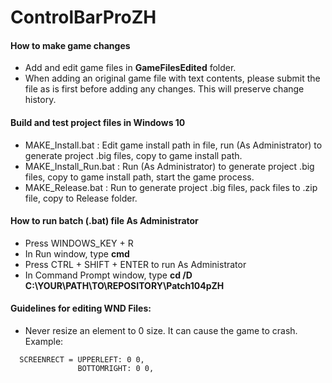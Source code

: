 # ControlBarProZH

#### How to make game changes
* Add and edit game files in **GameFilesEdited** folder.
* When adding an original game file with text contents, please submit the file as is first before adding any changes. This will preserve change history.

#### Build and test project files in Windows 10
* MAKE_Install.bat : Edit game install path in file, run (As Administrator) to generate project .big files, copy to game install path.
* MAKE_Install_Run.bat : Run (As Administrator) to generate project .big files, copy to game install path, start the game process.
* MAKE_Release.bat : Run to generate project .big files, pack files to .zip file, copy to Release folder.

#### How to run batch (.bat) file As Administrator
* Press WINDOWS_KEY + R
* In Run window, type **cmd**
* Press CTRL + SHIFT + ENTER to run As Administrator
* In Command Prompt window, type **cd /D C:\YOUR\PATH\TO\REPOSITORY\Patch104pZH**

#### Guidelines for editing WND Files:
* Never resize an element to 0 size. It can cause the game to crash. Example:
```
  SCREENRECT = UPPERLEFT: 0 0,
               BOTTOMRIGHT: 0 0,
```
